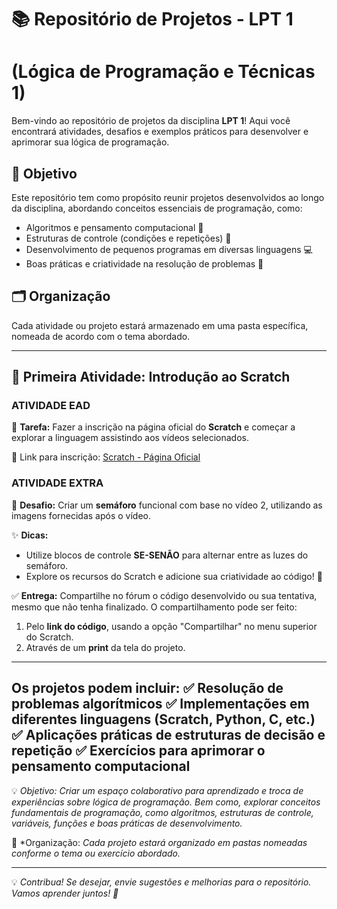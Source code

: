 # 📚 Repositório de Projetos - LPT 1
# (Lógica de Programação e Técnicas 1)

Bem-vindo ao repositório de projetos da disciplina **LPT 1**!
Aqui você encontrará atividades, desafios e exemplos práticos para desenvolver e aprimorar sua lógica de programação.

## 📌 Objetivo
Este repositório tem como propósito reunir projetos desenvolvidos ao longo da disciplina, abordando conceitos essenciais de programação, como:
- Algoritmos e pensamento computacional 🧠
- Estruturas de controle (condições e repetições) 🔁
- Desenvolvimento de pequenos programas em diversas linguagens 💻
- Boas práticas e criatividade na resolução de problemas 🎨

## 🗂 Organização
Cada atividade ou projeto estará armazenado em uma pasta específica, nomeada de acordo com o tema abordado.

---

## 🏁 Primeira Atividade: Introdução ao Scratch

### **ATIVIDADE EAD**
📌 **Tarefa:** Fazer a inscrição na página oficial do **Scratch** e começar a explorar a linguagem assistindo aos vídeos selecionados.

🔗 Link para inscrição: [Scratch - Página Oficial](https://scratch.mit.edu/)

### **ATIVIDADE EXTRA**
🛑 **Desafio:** Criar um **semáforo** funcional com base no vídeo 2, utilizando as imagens fornecidas após o vídeo.  

✨ **Dicas:**
- Utilize blocos de controle **SE-SENÃO** para alternar entre as luzes do semáforo.  
- Explore os recursos do Scratch e adicione sua criatividade ao código! 🎨  

✅ **Entrega:** Compartilhe no fórum o código desenvolvido ou sua tentativa, mesmo que não tenha finalizado. O compartilhamento pode ser feito:
1. Pelo **link do código**, usando a opção "Compartilhar" no menu superior do Scratch.  
2. Através de um **print** da tela do projeto.  

---




Os projetos podem incluir:
✅ **Resolução de problemas algorítmicos**
✅ **Implementações em diferentes linguagens (Scratch, Python, C, etc.)**
✅ **Aplicações práticas de estruturas de decisão e repetição**
✅ **Exercícios para aprimorar o pensamento computacional**
-----------------------------------------------------------------------------------------------------------------------------------
💡 *Objetivo:* *Criar um espaço colaborativo para aprendizado e troca de experiências sobre lógica de programação. Bem como, explorar conceitos fundamentais de programação, como algoritmos, estruturas de controle, variáveis, funções e boas práticas de desenvolvimento.*

📂 *Organização: *Cada projeto estará organizado em pastas nomeadas conforme o tema ou exercício abordado.*

-----------------------------------------------------------------------------------------------------------------------------------
💡 *Contribua!*  *Se desejar, envie sugestões e melhorias para o repositório. Vamos aprender juntos! 🚀*





